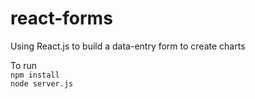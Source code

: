 # react-forms
Using React.js to build a data-entry form to create charts

To run <br />
`npm install` <br />
`node server.js`
